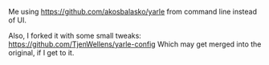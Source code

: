 Me using https://github.com/akosbalasko/yarle from command line instead of UI.

Also, I forked it with some small tweaks: https://github.com/TjenWellens/yarle-config
Which may get merged into the original, if I get to it.
